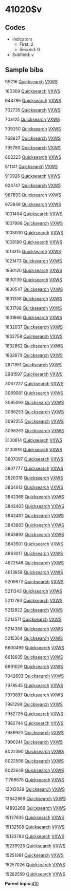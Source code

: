# 41020$v

## Codes

-   Indicators
    -   First: 2
    -   Second: 0
-   Subfield: v

## Sample bibs

99216 [Quicksearch](https://search.library.yale.edu/catalog/99216) [VXWS](http://prodorbis.library.yale.edu:7014/vxws/GetHoldingsService?bibId=99216)

160309 [Quicksearch](https://search.library.yale.edu/catalog/160309) [VXWS](http://prodorbis.library.yale.edu:7014/vxws/GetHoldingsService?bibId=160309)

644786 [Quicksearch](https://search.library.yale.edu/catalog/644786) [VXWS](http://prodorbis.library.yale.edu:7014/vxws/GetHoldingsService?bibId=644786)

702735 [Quicksearch](https://search.library.yale.edu/catalog/702735) [VXWS](http://prodorbis.library.yale.edu:7014/vxws/GetHoldingsService?bibId=702735)

703125 [Quicksearch](https://search.library.yale.edu/catalog/703125) [VXWS](http://prodorbis.library.yale.edu:7014/vxws/GetHoldingsService?bibId=703125)

709350 [Quicksearch](https://search.library.yale.edu/catalog/709350) [VXWS](http://prodorbis.library.yale.edu:7014/vxws/GetHoldingsService?bibId=709350)

768827 [Quicksearch](https://search.library.yale.edu/catalog/768827) [VXWS](http://prodorbis.library.yale.edu:7014/vxws/GetHoldingsService?bibId=768827)

795780 [Quicksearch](https://search.library.yale.edu/catalog/795780) [VXWS](http://prodorbis.library.yale.edu:7014/vxws/GetHoldingsService?bibId=795780)

802223 [Quicksearch](https://search.library.yale.edu/catalog/802223) [VXWS](http://prodorbis.library.yale.edu:7014/vxws/GetHoldingsService?bibId=802223)

811141 [Quicksearch](https://search.library.yale.edu/catalog/811141) [VXWS](http://prodorbis.library.yale.edu:7014/vxws/GetHoldingsService?bibId=811141)

910926 [Quicksearch](https://search.library.yale.edu/catalog/910926) [VXWS](http://prodorbis.library.yale.edu:7014/vxws/GetHoldingsService?bibId=910926)

924747 [Quicksearch](https://search.library.yale.edu/catalog/924747) [VXWS](http://prodorbis.library.yale.edu:7014/vxws/GetHoldingsService?bibId=924747)

967893 [Quicksearch](https://search.library.yale.edu/catalog/967893) [VXWS](http://prodorbis.library.yale.edu:7014/vxws/GetHoldingsService?bibId=967893)

973848 [Quicksearch](https://search.library.yale.edu/catalog/973848) [VXWS](http://prodorbis.library.yale.edu:7014/vxws/GetHoldingsService?bibId=973848)

1001404 [Quicksearch](https://search.library.yale.edu/catalog/1001404) [VXWS](http://prodorbis.library.yale.edu:7014/vxws/GetHoldingsService?bibId=1001404)

1007996 [Quicksearch](https://search.library.yale.edu/catalog/1007996) [VXWS](http://prodorbis.library.yale.edu:7014/vxws/GetHoldingsService?bibId=1007996)

1008000 [Quicksearch](https://search.library.yale.edu/catalog/1008000) [VXWS](http://prodorbis.library.yale.edu:7014/vxws/GetHoldingsService?bibId=1008000)

1008190 [Quicksearch](https://search.library.yale.edu/catalog/1008190) [VXWS](http://prodorbis.library.yale.edu:7014/vxws/GetHoldingsService?bibId=1008190)

1013315 [Quicksearch](https://search.library.yale.edu/catalog/1013315) [VXWS](http://prodorbis.library.yale.edu:7014/vxws/GetHoldingsService?bibId=1013315)

1021473 [Quicksearch](https://search.library.yale.edu/catalog/1021473) [VXWS](http://prodorbis.library.yale.edu:7014/vxws/GetHoldingsService?bibId=1021473)

1830120 [Quicksearch](https://search.library.yale.edu/catalog/1830120) [VXWS](http://prodorbis.library.yale.edu:7014/vxws/GetHoldingsService?bibId=1830120)

1830139 [Quicksearch](https://search.library.yale.edu/catalog/1830139) [VXWS](http://prodorbis.library.yale.edu:7014/vxws/GetHoldingsService?bibId=1830139)

1830547 [Quicksearch](https://search.library.yale.edu/catalog/1830547) [VXWS](http://prodorbis.library.yale.edu:7014/vxws/GetHoldingsService?bibId=1830547)

1831358 [Quicksearch](https://search.library.yale.edu/catalog/1831358) [VXWS](http://prodorbis.library.yale.edu:7014/vxws/GetHoldingsService?bibId=1831358)

1831798 [Quicksearch](https://search.library.yale.edu/catalog/1831798) [VXWS](http://prodorbis.library.yale.edu:7014/vxws/GetHoldingsService?bibId=1831798)

1831866 [Quicksearch](https://search.library.yale.edu/catalog/1831866) [VXWS](http://prodorbis.library.yale.edu:7014/vxws/GetHoldingsService?bibId=1831866)

1832037 [Quicksearch](https://search.library.yale.edu/catalog/1832037) [VXWS](http://prodorbis.library.yale.edu:7014/vxws/GetHoldingsService?bibId=1832037)

1832758 [Quicksearch](https://search.library.yale.edu/catalog/1832758) [VXWS](http://prodorbis.library.yale.edu:7014/vxws/GetHoldingsService?bibId=1832758)

1832862 [Quicksearch](https://search.library.yale.edu/catalog/1832862) [VXWS](http://prodorbis.library.yale.edu:7014/vxws/GetHoldingsService?bibId=1832862)

1832870 [Quicksearch](https://search.library.yale.edu/catalog/1832870) [VXWS](http://prodorbis.library.yale.edu:7014/vxws/GetHoldingsService?bibId=1832870)

2871851 [Quicksearch](https://search.library.yale.edu/catalog/2871851) [VXWS](http://prodorbis.library.yale.edu:7014/vxws/GetHoldingsService?bibId=2871851)

2981597 [Quicksearch](https://search.library.yale.edu/catalog/2981597) [VXWS](http://prodorbis.library.yale.edu:7014/vxws/GetHoldingsService?bibId=2981597)

3067227 [Quicksearch](https://search.library.yale.edu/catalog/3067227) [VXWS](http://prodorbis.library.yale.edu:7014/vxws/GetHoldingsService?bibId=3067227)

3069081 [Quicksearch](https://search.library.yale.edu/catalog/3069081) [VXWS](http://prodorbis.library.yale.edu:7014/vxws/GetHoldingsService?bibId=3069081)

3085093 [Quicksearch](https://search.library.yale.edu/catalog/3085093) [VXWS](http://prodorbis.library.yale.edu:7014/vxws/GetHoldingsService?bibId=3085093)

3086253 [Quicksearch](https://search.library.yale.edu/catalog/3086253) [VXWS](http://prodorbis.library.yale.edu:7014/vxws/GetHoldingsService?bibId=3086253)

3092255 [Quicksearch](https://search.library.yale.edu/catalog/3092255) [VXWS](http://prodorbis.library.yale.edu:7014/vxws/GetHoldingsService?bibId=3092255)

3098263 [Quicksearch](https://search.library.yale.edu/catalog/3098263) [VXWS](http://prodorbis.library.yale.edu:7014/vxws/GetHoldingsService?bibId=3098263)

3100814 [Quicksearch](https://search.library.yale.edu/catalog/3100814) [VXWS](http://prodorbis.library.yale.edu:7014/vxws/GetHoldingsService?bibId=3100814)

3100918 [Quicksearch](https://search.library.yale.edu/catalog/3100918) [VXWS](http://prodorbis.library.yale.edu:7014/vxws/GetHoldingsService?bibId=3100918)

3807097 [Quicksearch](https://search.library.yale.edu/catalog/3807097) [VXWS](http://prodorbis.library.yale.edu:7014/vxws/GetHoldingsService?bibId=3807097)

3807777 [Quicksearch](https://search.library.yale.edu/catalog/3807777) [VXWS](http://prodorbis.library.yale.edu:7014/vxws/GetHoldingsService?bibId=3807777)

3820318 [Quicksearch](https://search.library.yale.edu/catalog/3820318) [VXWS](http://prodorbis.library.yale.edu:7014/vxws/GetHoldingsService?bibId=3820318)

3834612 [Quicksearch](https://search.library.yale.edu/catalog/3834612) [VXWS](http://prodorbis.library.yale.edu:7014/vxws/GetHoldingsService?bibId=3834612)

3842368 [Quicksearch](https://search.library.yale.edu/catalog/3842368) [VXWS](http://prodorbis.library.yale.edu:7014/vxws/GetHoldingsService?bibId=3842368)

3842403 [Quicksearch](https://search.library.yale.edu/catalog/3842403) [VXWS](http://prodorbis.library.yale.edu:7014/vxws/GetHoldingsService?bibId=3842403)

3842487 [Quicksearch](https://search.library.yale.edu/catalog/3842487) [VXWS](http://prodorbis.library.yale.edu:7014/vxws/GetHoldingsService?bibId=3842487)

3843883 [Quicksearch](https://search.library.yale.edu/catalog/3843883) [VXWS](http://prodorbis.library.yale.edu:7014/vxws/GetHoldingsService?bibId=3843883)

3843892 [Quicksearch](https://search.library.yale.edu/catalog/3843892) [VXWS](http://prodorbis.library.yale.edu:7014/vxws/GetHoldingsService?bibId=3843892)

3843901 [Quicksearch](https://search.library.yale.edu/catalog/3843901) [VXWS](http://prodorbis.library.yale.edu:7014/vxws/GetHoldingsService?bibId=3843901)

4863017 [Quicksearch](https://search.library.yale.edu/catalog/4863017) [VXWS](http://prodorbis.library.yale.edu:7014/vxws/GetHoldingsService?bibId=4863017)

4872548 [Quicksearch](https://search.library.yale.edu/catalog/4872548) [VXWS](http://prodorbis.library.yale.edu:7014/vxws/GetHoldingsService?bibId=4872548)

4913958 [Quicksearch](https://search.library.yale.edu/catalog/4913958) [VXWS](http://prodorbis.library.yale.edu:7014/vxws/GetHoldingsService?bibId=4913958)

5209872 [Quicksearch](https://search.library.yale.edu/catalog/5209872) [VXWS](http://prodorbis.library.yale.edu:7014/vxws/GetHoldingsService?bibId=5209872)

5211343 [Quicksearch](https://search.library.yale.edu/catalog/5211343) [VXWS](http://prodorbis.library.yale.edu:7014/vxws/GetHoldingsService?bibId=5211343)

5212793 [Quicksearch](https://search.library.yale.edu/catalog/5212793) [VXWS](http://prodorbis.library.yale.edu:7014/vxws/GetHoldingsService?bibId=5212793)

5212822 [Quicksearch](https://search.library.yale.edu/catalog/5212822) [VXWS](http://prodorbis.library.yale.edu:7014/vxws/GetHoldingsService?bibId=5212822)

5213571 [Quicksearch](https://search.library.yale.edu/catalog/5213571) [VXWS](http://prodorbis.library.yale.edu:7014/vxws/GetHoldingsService?bibId=5213571)

5214388 [Quicksearch](https://search.library.yale.edu/catalog/5214388) [VXWS](http://prodorbis.library.yale.edu:7014/vxws/GetHoldingsService?bibId=5214388)

5215364 [Quicksearch](https://search.library.yale.edu/catalog/5215364) [VXWS](http://prodorbis.library.yale.edu:7014/vxws/GetHoldingsService?bibId=5215364)

6600499 [Quicksearch](https://search.library.yale.edu/catalog/6600499) [VXWS](http://prodorbis.library.yale.edu:7014/vxws/GetHoldingsService?bibId=6600499)

6618935 [Quicksearch](https://search.library.yale.edu/catalog/6618935) [VXWS](http://prodorbis.library.yale.edu:7014/vxws/GetHoldingsService?bibId=6618935)

6691029 [Quicksearch](https://search.library.yale.edu/catalog/6691029) [VXWS](http://prodorbis.library.yale.edu:7014/vxws/GetHoldingsService?bibId=6691029)

7042693 [Quicksearch](https://search.library.yale.edu/catalog/7042693) [VXWS](http://prodorbis.library.yale.edu:7014/vxws/GetHoldingsService?bibId=7042693)

7978545 [Quicksearch](https://search.library.yale.edu/catalog/7978545) [VXWS](http://prodorbis.library.yale.edu:7014/vxws/GetHoldingsService?bibId=7978545)

7979897 [Quicksearch](https://search.library.yale.edu/catalog/7979897) [VXWS](http://prodorbis.library.yale.edu:7014/vxws/GetHoldingsService?bibId=7979897)

7981299 [Quicksearch](https://search.library.yale.edu/catalog/7981299) [VXWS](http://prodorbis.library.yale.edu:7014/vxws/GetHoldingsService?bibId=7981299)

7982725 [Quicksearch](https://search.library.yale.edu/catalog/7982725) [VXWS](http://prodorbis.library.yale.edu:7014/vxws/GetHoldingsService?bibId=7982725)

7982744 [Quicksearch](https://search.library.yale.edu/catalog/7982744) [VXWS](http://prodorbis.library.yale.edu:7014/vxws/GetHoldingsService?bibId=7982744)

7989920 [Quicksearch](https://search.library.yale.edu/catalog/7989920) [VXWS](http://prodorbis.library.yale.edu:7014/vxws/GetHoldingsService?bibId=7989920)

7990241 [Quicksearch](https://search.library.yale.edu/catalog/7990241) [VXWS](http://prodorbis.library.yale.edu:7014/vxws/GetHoldingsService?bibId=7990241)

8022390 [Quicksearch](https://search.library.yale.edu/catalog/8022390) [VXWS](http://prodorbis.library.yale.edu:7014/vxws/GetHoldingsService?bibId=8022390)

8022596 [Quicksearch](https://search.library.yale.edu/catalog/8022596) [VXWS](http://prodorbis.library.yale.edu:7014/vxws/GetHoldingsService?bibId=8022596)

8022648 [Quicksearch](https://search.library.yale.edu/catalog/8022648) [VXWS](http://prodorbis.library.yale.edu:7014/vxws/GetHoldingsService?bibId=8022648)

11768678 [Quicksearch](https://search.library.yale.edu/catalog/11768678) [VXWS](http://prodorbis.library.yale.edu:7014/vxws/GetHoldingsService?bibId=11768678)

12012029 [Quicksearch](https://search.library.yale.edu/catalog/12012029) [VXWS](http://prodorbis.library.yale.edu:7014/vxws/GetHoldingsService?bibId=12012029)

13642869 [Quicksearch](https://search.library.yale.edu/catalog/13642869) [VXWS](http://prodorbis.library.yale.edu:7014/vxws/GetHoldingsService?bibId=13642869)

14893268 [Quicksearch](https://search.library.yale.edu/catalog/14893268) [VXWS](http://prodorbis.library.yale.edu:7014/vxws/GetHoldingsService?bibId=14893268)

15127835 [Quicksearch](https://search.library.yale.edu/catalog/15127835) [VXWS](http://prodorbis.library.yale.edu:7014/vxws/GetHoldingsService?bibId=15127835)

15132508 [Quicksearch](https://search.library.yale.edu/catalog/15132508) [VXWS](http://prodorbis.library.yale.edu:7014/vxws/GetHoldingsService?bibId=15132508)

15133783 [Quicksearch](https://search.library.yale.edu/catalog/15133783) [VXWS](http://prodorbis.library.yale.edu:7014/vxws/GetHoldingsService?bibId=15133783)

15239928 [Quicksearch](https://search.library.yale.edu/catalog/15239928) [VXWS](http://prodorbis.library.yale.edu:7014/vxws/GetHoldingsService?bibId=15239928)

15251981 [Quicksearch](https://search.library.yale.edu/catalog/15251981) [VXWS](http://prodorbis.library.yale.edu:7014/vxws/GetHoldingsService?bibId=15251981)

15257026 [Quicksearch](https://search.library.yale.edu/catalog/15257026) [VXWS](http://prodorbis.library.yale.edu:7014/vxws/GetHoldingsService?bibId=15257026)

15282559 [Quicksearch](https://search.library.yale.edu/catalog/15282559) [VXWS](http://prodorbis.library.yale.edu:7014/vxws/GetHoldingsService?bibId=15282559)

**Parent topic:**[410](../../tags/410/410.md)

